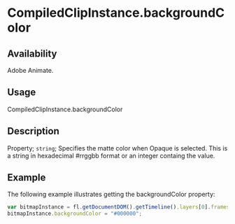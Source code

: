 # CompiledClipInstance.backgroundColor

## Availability

Adobe Animate.

## Usage

CompiledClipInstance.backgroundColor

## Description

Property; `string`; Specifies the matte color when Opaque is selected. This is a string in hexadecimal #rrggbb format or an integer containg the value.

## Example

The following example illustrates getting the backgroundColor property:

```javascript
var bitmapInstance = fl.getDocumentDOM().getTimeline().layers[0].frames[0].elements[0];
bitmapInstance.backgroundColor = "#000000";
```
